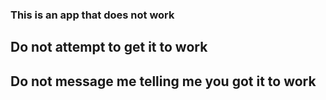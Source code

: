### This is an app that does not work

## Do not attempt to get it to work

## Do not message me telling me you got it to work

